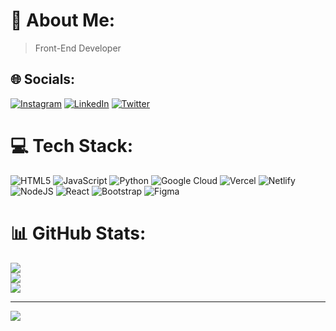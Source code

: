 # 💫 About Me:
>Front-End Developer


## 🌐 Socials:
[![Instagram](https://img.shields.io/badge/Instagram-%23E4405F.svg?logo=Instagram&logoColor=white)](https://instagram.com/developer_minded) [![LinkedIn](https://img.shields.io/badge/LinkedIn-%230077B5.svg?logo=linkedin&logoColor=white)](https://linkedin.com/in/gowtham06) [![Twitter](https://img.shields.io/badge/Twitter-%231DA1F2.svg?logo=Twitter&logoColor=white)](https://twitter.com/G_dev06) 

# 💻 Tech Stack:
![HTML5](https://img.shields.io/badge/html5-%23E34F26.svg?style=for-the-badge&logo=html5&logoColor=white) ![JavaScript](https://img.shields.io/badge/javascript-%23323330.svg?style=for-the-badge&logo=javascript&logoColor=%23F7DF1E) ![Python](https://img.shields.io/badge/python-3670A0?style=for-the-badge&logo=python&logoColor=ffdd54)  ![Google Cloud](https://img.shields.io/badge/Google%20Cloud-%234285F4.svg?style=for-the-badge&logo=google-cloud&logoColor=white) ![Vercel](https://img.shields.io/badge/vercel-%23000000.svg?style=for-the-badge&logo=vercel&logoColor=white) ![Netlify](https://img.shields.io/badge/netlify-%23000000.svg?style=for-the-badge&logo=netlify&logoColor=#00C7B7) ![NodeJS](https://img.shields.io/badge/node.js-6DA55F?style=for-the-badge&logo=node.js&logoColor=white) ![React](https://img.shields.io/badge/react-%2320232a.svg?style=for-the-badge&logo=react&logoColor=%2361DAFB) ![Bootstrap](https://img.shields.io/badge/bootstrap-%23563D7C.svg?style=for-the-badge&logo=bootstrap&logoColor=white)  	![Figma](https://img.shields.io/badge/figma-%23F24E1E.svg?style=for-the-badge&logo=figma&logoColor=white)
# 📊 GitHub Stats:
![](https://github-readme-stats.vercel.app/api?username=gowtham0612&theme=dark&hide_border=false&include_all_commits=true&count_private=false)<br/>
![](https://github-readme-streak-stats.herokuapp.com/?user=gowtham0612&theme=dark&hide_border=false)<br/>
![](https://github-readme-stats.vercel.app/api/top-langs/?username=gowtham0612&theme=dark&hide_border=false&include_all_commits=true&count_private=false&layout=compact)

---
[![](https://visitcount.itsvg.in/api?id=gowtham0612&icon=0&color=0)](https://visitcount.itsvg.in)

<!-- Proudly created with GPRM ( https://gprm.itsvg.in ) -->
